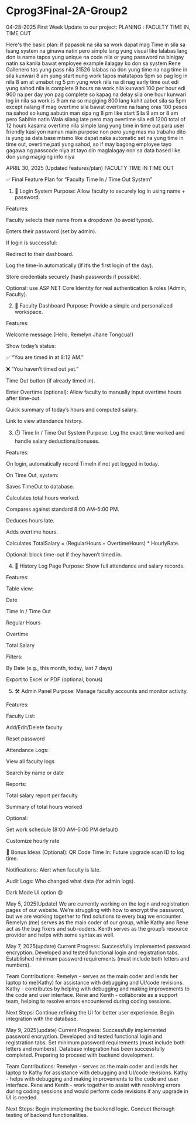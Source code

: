 # Cprog3Final-2A-Group2

04-28-2025
First Week Update to our project:
PLANING : FACULTY TIME IN, TIME OUT

Here's the basic plan: if papasok na sila sa work dapat mag Time in sila sa Isang system na ginawa natin pero simple lang yung visual like lalabas lang don is name tapos yung unique na code nila or yung password na binigay natin sa kanila bawat employee example ilalagay ko don sa system Rene Gallenero tas yung pass nila 31526 lalabas na don yung time na nag time in sila kunwari 8 am yung start nung work tapos matatapos 5pm so pag log in nila 8 am at umabot ng 5 pm yung work nila na di nag early time out edi yung sahod nila is complete 9 hours na work nila kunwari 100 per hour edi 900 na per day yon pag complete so kapag na delay sila one hour kunwari log in nila sa work is 9 am na so magiging 800 lang kahit aabot sila sa 5pm except nalang if mag overtime sila bawat overtime na Isang oras 100 pesos na sahod so kung aabutin man sipa ng 8 pm like start Sila 9 am or 8 am pero Sabihin natin Wala silang late pero mag overtime sila edi 1200 total of 12 hours kasama overtime nila simple lang yung time in time out para user friendly kasi yon naman main purpose non pero yung mas ma trabaho dito is yung sa data base mismo like dapat naka automatic set na yung time in time out, overtime,pati yung sahod, so if may bagong employee tayo gagawa ng passcode niya at tayo din maglalagay non sa data based like don yung magiging info niya


APRIL 30, 2025 (Updated features/plan)
FACULTY TIME IN TIME OUT 

✅ Final Feature Plan for “Faculty Time In / Time Out System”
1. 🔐 Login System
Purpose: Allow faculty to securely log in using name + password.

Features:

Faculty selects their name from a dropdown (to avoid typos).

Enters their password (set by admin).

If login is successful:

Redirect to their dashboard.

Log the time-in automatically (if it’s the first login of the day).

Store credentials securely (hash passwords if possible).

Optional: use ASP.NET Core Identity for real authentication & roles (Admin, Faculty).

2. 🧭 Faculty Dashboard
Purpose: Provide a simple and personalized workspace.

Features:

Welcome message (Hello, Remelyn Jhane Tongcua!)

Show today’s status:

✅ “You are timed in at 8:12 AM.”

❌ “You haven’t timed out yet.”

Time Out button (if already timed in).

Enter Overtime (optional): Allow faculty to manually input overtime hours after time-out.

Quick summary of today’s hours and computed salary.

Link to view attendance history.

3. ⏱️ Time In / Time Out System
Purpose: Log the exact time worked and handle salary deductions/bonuses.

Features:

On login, automatically record TimeIn if not yet logged in today.

On Time Out, system:

Saves TimeOut to database.

Calculates total hours worked.

Compares against standard 8:00 AM–5:00 PM.

Deduces hours late.

Adds overtime hours.

Calculates TotalSalary = (RegularHours + OvertimeHours) * HourlyRate.

Optional: block time-out if they haven’t timed in.

4. 📜 History Log Page
Purpose: Show full attendance and salary records.

Features:

Table view:

Date

Time In / Time Out

Regular Hours

Overtime

Total Salary

Filters:

By Date (e.g., this month, today, last 7 days)

Export to Excel or PDF (optional, bonus)

5. 🛠️ Admin Panel
Purpose: Manage faculty accounts and monitor activity.

Features:

Faculty List:

Add/Edit/Delete faculty

Reset password

Attendance Logs:

View all faculty logs

Search by name or date

Reports:

Total salary report per faculty

Summary of total hours worked

Optional:

Set work schedule (8:00 AM–5:00 PM default)

Customize hourly rate

📌 Bonus Ideas (Optional):
QR Code Time In: Future upgrade  scan ID to log time.

Notifications: Alert when faculty is late.

Audit Logs: Who changed what data (for admin logs).

Dark Mode UI option 😄


May 5, 2025(Update)
We are currently working on the login and registration pages of our website. We’re struggling with how to encrypt the password, but we are working together to find solutions to every bug we encounter. Remelyn (me) serves as the main coder of our group, while Kathy and Rene act as the bug fixers and sub-coders. Kenth serves as the group’s resource provider and helps with some syntax as well. 


May 7, 2025(update)
Current Progress:
Successfully implemented password encryption.
Developed and tested functional login and registration tabs.
Established minimum password requirements (must include both letters and numbers).

Team Contributions:
Remelyn - serves as the main coder and lends her laptop to me(Kathy) for assistance with debugging and UI/code revisions.
Kathy - contributes by helping with debugging and making improvements to the code and user interface.
Rene and Kenth - collaborate as a support team, helping to resolve errors encountered during coding sessions.

Next Steps:
Continue refining the UI for better user experience.
Begin integration with the database.

May 9, 2025(update)
Current Progress:
Successfully implemented password encryption.
Developed and tested functional login and registration tabs.
Set minimum password requirements (must include both letters and numbers).
Database integration has been successfully completed.
Preparing to proceed with backend development.

Team Contributions:
Remelyn - serves as the main coder and lends her laptop to Kathy for assistance with debugging and UI/code revisions.
Kathy - helps with debugging and making improvements to the code and user interface.
Rene and Kenth - work together to assist with resolving errors during coding sessions and would perform code revisions if any upgrade in UI is needed.

Next Steps:
Begin implementing the backend logic.
Conduct thorough testing of backend functionalities.






